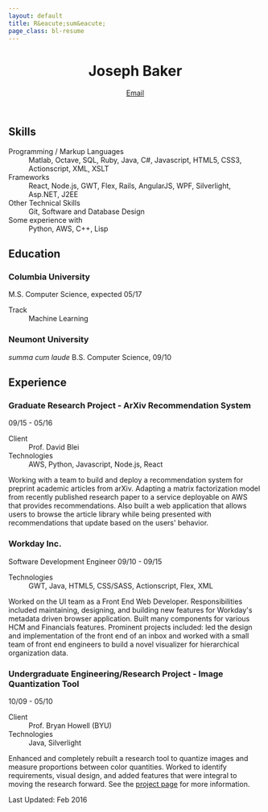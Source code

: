 ```yaml
---
layout: default
title: R&eacute;sum&eacute;
page_class: bl-resume
---
```


<header>
  <h1>Joseph Baker</h1>
  <a id="email" class="bl-contact" user="joseph" href="/contact/joseph/josephbaker/net"></a>
  <a class="bl-email" href="/" data-email="MVvjjMGyA2bygrben99wGhJ9VSaY/bTEgenDoXsa8ZrCpwl7OBYYdpn8AnY=">Email</a>
</header>

<h2>Skills</h2>
<section>
<dl class="bl-skills">
	<dt>Programming / Markup Languages</dt>
	<dd>Matlab, Octave, SQL, Ruby, Java, C#, Javascript, HTML5, CSS3, Actionscript, XML, XSLT</dd>
	<dt>Frameworks</dt>
	<dd>React, Node.js, GWT, Flex, Rails, AngularJS, WPF, Silverlight, Asp.NET, J2EE</dd>
	<dt>Other Technical Skills</dt>
	<dd>Git, Software and Database Design</dd>
	<dt>Some experience with</dt>
	<dd>Python, AWS, C++, Lisp</dd>
</dl>
</section>

<h2>Education</h2>
<section>
<h3>Columbia University</h3>
<span class="bl-info bl-info-degree">M.S. Computer Science, expected 05/17</span>
<dl>
  <dt>Track</dt>
  <dd>Machine Learning</dd>
</dl>
<h3>Neumont University</h3>
<em>summa cum laude</em>
<span class="bl-info bl-info-degree">B.S. Computer Science, 09/10</span>
</section>

<h2>Experience</h2>
<section>
<h3>Graduate Research Project - ArXiv Recommendation System</h3>
<span class="bl-info bl-info-job_date">09/15 - 05/16</span>
<dl>
  <dt>Client</dt>
  <dd>Prof. David Blei</dd>
  <dt>Technologies</dt>
  <dd>AWS, Python, Javascript, Node.js, React</dd>
</dl>
<p>Working with a team to build and deploy a recommendation system for preprint academic articles from arXiv. Adapting a matrix factorization model from recently published research paper to a service deployable on AWS that provides recommendations. Also built a web application that allows users to browse the article library while being presented with recommendations that update based on the users&#x27; behavior.</p>

<h3>Workday Inc.</h3>
<span>Software Development Engineer</span>
<span class="bl-info bl-info-job_date">09/10 - 09/15</span>
<dl>
  <dt>Technologies</dt>
  <dd>GWT, Java, HTML5, CSS/SASS, Actionscript, Flex, XML</dd>
</dl>
<p>Worked on the UI team as a Front End Web Developer. Responsibilities included maintaining, designing, and building new features for Workday&#x27;s metadata driven browser application. Built many components for various HCM and Financials features. Prominent projects included: led the design and implementation of the front end of an inbox and worked with a small team of front end engineers to build a novel visualizer for hierarchical organization data.</p>

<h3>Undergraduate Engineering/Research Project - Image Quantization Tool</h3>
<span class="bl-info bl-info-job_date">10/09 - 05/10</span>
<dl>
  <dt>Client</dt>
  <dd>Prof. Bryan Howell (BYU)</dd>
  <dt>Technologies</dt>
  <dd>Java, Silverlight</dd>
</dl>
<p>Enhanced and completely rebuilt a research tool to quantize images and measure proportions between color quantities. Worked to identify requirements, visual design, and added features that were integral to moving the research forward. <span class="bl-web_only">See the <a href="/pages/projects/color_proportion.html">project page</a> for more information.</span></p>
</section>


<footer><date class="bl-info" pubdate="Feb 2016">Last Updated: Feb 2016</date></footer>
